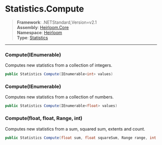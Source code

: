 # Statistics.Compute

> **Framework**: .NETStandard,Version=v2.1  
> **Assembly**: [Heirloom.Core][0]  
> **Namespace**: [Heirloom][0]  
> **Type**: [Statistics][1]

--------------------------------------------------------------------------------

### Compute(IEnumerable<int>)

Computes new statistics from a collection of integers.

```cs
public Statistics Compute(IEnumerable<int> values)
```

### Compute(IEnumerable<float>)

Computes new statistics from a collection of numbers.

```cs
public Statistics Compute(IEnumerable<float> values)
```

### Compute(float, float, Range, int)

Computes new statistics from a sum, squared sum, extents and count.

```cs
public Statistics Compute(float sum, float squareSum, Range range, int count)
```

[0]: ../Heirloom.Core.md
[1]: Heirloom.Statistics.md
